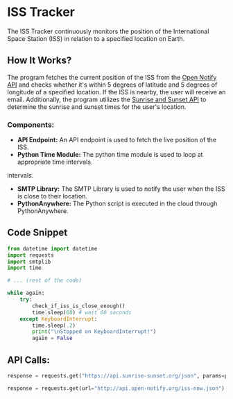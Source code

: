 # ISS Tracker

The ISS Tracker continuously monitors the position of the International Space Station (ISS) in relation to a specified location on Earth.

## How It Works?

The program fetches the current position of the ISS from the [Open Notify API](http://api.open-notify.org/iss-now.json) and checks whether it's within 5 degrees of latitude and 5 degrees of longitude of a specified location. If the ISS is nearby, the user will receive an email. Additionally, the program utilizes the [Sunrise and Sunset API](https://api.sunrise-sunset.org/json) to determine the sunrise and sunset times for the user's location.

### Components:

- **API Endpoint:** An API endpoint is used to fetch the live position of the ISS.
- **Python Time Module:** The python time module is used to loop at appropriate time intervals.

intervals.

- **SMTP Library:** The SMTP Library is used to notify the user when the ISS is close to their location.
- **PythonAnywhere:** The Python script is executed in the cloud through PythonAnywhere.

## Code Snippet

```python
from datetime import datetime
import requests
import smtplib
import time

# ... (rest of the code)

while again:
    try:
        check_if_iss_is_close_enough()
        time.sleep(60) # wait 60 seconds
    except KeyboardInterrupt:
        time.sleep(.2)
        print("\nStopped on KeyboardInterrupt!")
        again = False
```

## API Calls:

```python
response = requests.get("https://api.sunrise-sunset.org/json", params=parameters)

response = requests.get(url="http://api.open-notify.org/iss-now.json")
```
